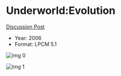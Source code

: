 # Underworld:Evolution

[Discussion Post](https://www.avsforum.com/threads/bass-eq-for-filtered-movies.2995212/post-58304484)

* Year: 2006
* Format: LPCM 5.1

![img 0](https://i.imgur.com/v4EDJQ7.jpg)

![img 1](https://i.imgur.com/Nk5NIu9.png)

